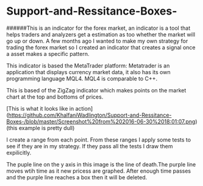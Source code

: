 # Support-and-Ressitance-Boxes-
######This is an indicator for the forex market, an indicator is a tool that helps traders and analyzers get a estimation as too whether the market will go up or down. A few months ago I wanted to make my own strategy for trading the forex market so I created an indicator that  creates a signal once a asset makes a specific pattern.

This indicator is based the MetaTrader platform:  Metatrader is an application that displays currency market data, it also has its own programming language MQL4. MQL4 is comparable to C++. 

This is based of the ZigZag indicator which makes points on the market chart at the top and bottoms of prices.

[This is what it looks like in action] (https://github.com/KhalfaniWadlington/Support-and-Ressitance-Boxes-/blob/master/Screenshot%20from%202016-06-30%2018:01:07.png) (this example is pretty dull)

I create a range from each point. 
From these ranges I apply some tests to see if they are in my strategy. 
If they pass all the tests I draw them expilicitly.

The puple line on the y axis in this image is the line of death.The purple line moves wtih time as it new pricess are graphed. After enough time passes and the purple line reaches a box then it will be deleted. 



